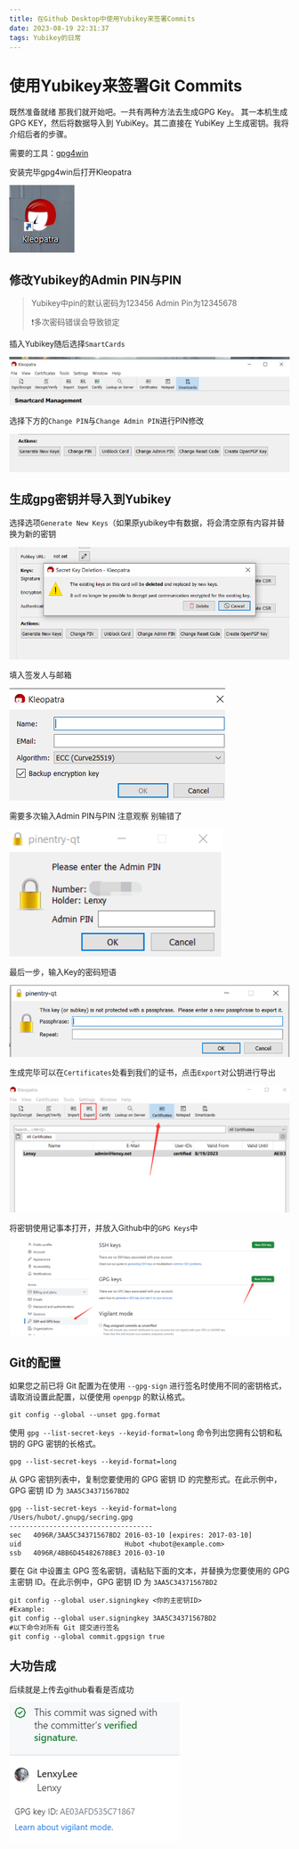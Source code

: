 ```yaml
---
title: 在Github Desktop中使用Yubikey来签署Commits
date: 2023-08-19 22:31:37
tags: Yubikey的日常
---
```


# 使用Yubikey来签署Git Commits

既然准备就绪 那我们就开始吧。一共有两种方法去生成GPG Key。 其一本机生成 GPG KEY，然后将数据导入到 YubiKey。其二直接在 YubiKey 上生成密钥。我将介绍后者的步骤。

需要的工具：[gpg4win](https://www.gpg4win.org/)

安装完毕gpg4win后打开Kleopatra

![](../img/image-20230819223720958.png)

## 修改Yubikey的Admin PIN与PIN

> Yubikey中pin的默认密码为123456 Admin Pin为12345678 
>
> :exclamation:多次密码错误会导致锁定

插入Yubikey随后选择`SmartCards`

![](../img/image-20230819223751168.png)

选择下方的`Change PIN`与`Change Admin PIN`进行PIN修改

![](../img/image-20230819224438162.png)

## 生成gpg密钥并导入到Yubikey



选择选项`Generate New Keys`（如果原yubikey中有数据，将会清空原有内容并替换为新的密钥

![](../img/image-20230819223905735.png)

填入签发人与邮箱

![](../img/image-20230819223954118.png)

需要多次输入Admin PIN与PIN 注意观察 别输错了

![](../img/image-20230819224340009.png)

最后一步，输入Key的密码短语

![](../img/image-20230819224711639.png)

生成完毕可以在`Certificates`处看到我们的证书，点击`Export`对公钥进行导出

![](../img/082f8bb1b6c444c7ec382a5c422d62c1.png)

将密钥使用记事本打开，并放入Github中的`GPG Keys`中

![](../img/image-20230819225150919.png)

## Git的配置

如果您之前已将 Git 配置为在使用 `--gpg-sign` 进行签名时使用不同的密钥格式，请取消设置此配置，以便使用 `openpgp` 的默认格式。

```shell
git config --global --unset gpg.format
```

使用 `gpg --list-secret-keys --keyid-format=long` 命令列出您拥有公钥和私钥的 GPG 密钥的长格式。

```shell
gpg --list-secret-keys --keyid-format=long
```

从 GPG 密钥列表中，复制您要使用的 GPG 密钥 ID 的完整形式。在此示例中，GPG 密钥 ID 为 `3AA5C34371567BD2` 

```
gpg --list-secret-keys --keyid-format=long
/Users/hubot/.gnupg/secring.gpg
------------------------------------
sec   4096R/3AA5C34371567BD2 2016-03-10 [expires: 2017-03-10]
uid                          Hubot <hubot@example.com>
ssb   4096R/4BB6D45482678BE3 2016-03-10
```

要在 Git 中设置主 GPG 签名密钥，请粘贴下面的文本，并替换为您要使用的 GPG 主密钥 ID。在此示例中，GPG 密钥 ID 为 `3AA5C34371567BD2`

```Shell
git config --global user.signingkey <你的主密钥ID>
#Example:
git config --global user.signingkey 3AA5C34371567BD2
#以下命令对所有 Git 提交进行签名
git config --global commit.gpgsign true
```

## 大功告成

后续就是上传去github看看是否成功

![](../img/image-20230819231625612.png)

